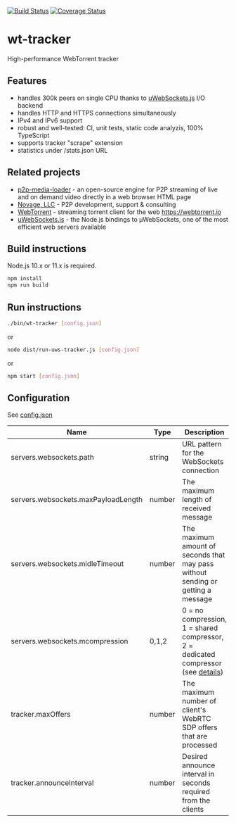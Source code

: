 [![Build Status](https://travis-ci.org/Novage/wt-tracker.svg?branch=master)](https://travis-ci.org/Novage/wt-tracker)
[![Coverage Status](https://coveralls.io/repos/github/Novage/wt-tracker/badge.svg?branch=master)](https://coveralls.io/github/Novage/wt-tracker?branch=master)
# wt-tracker
High-performance WebTorrent tracker

## Features

* handles 300k peers on single CPU thanks to [uWebSockets.js](https://github.com/uNetworking/uWebSockets.js) I/O backend
* handles HTTP and HTTPS connections simultaneously
* IPv4 and IPv6 support
* robust and well-tested: CI, unit tests, static code analyzis, 100% TypeScript
* supports tracker "scrape" extension
* statistics under /stats.json URL

## Related projects

* [p2p-media-loader](https://github.com/Novage/p2p-media-loader) - an open-source engine for P2P streaming of live and on demand video directly in a web browser HTML page
* [Novage, LLC](https://novage.com.ua/) - P2P development, support & consulting
* [WebTorrent](https://github.com/webtorrent/webtorrent) - streaming torrent client for the web https://webtorrent.io
* [uWebSockets.js](https://github.com/uNetworking/uWebSockets.js) - the Node.js bindings to µWebSockets, one of the most efficient web servers available

## Build instructions

Node.js 10.x or 11.x is required.

```sh
npm install
npm run build
```

## Run instructions

```sh
./bin/wt-tracker [config.json]
```

or

```sh
node dist/run-uws-tracker.js [config.json]
```

or

```sh
npm start [config.json]
```

## Configuration

See [config.json](sample/config.json)

|Name|Type|Description|
|----|----|-----------|
|servers.websockets.path|string|URL pattern for the WebSockets connection|
|servers.websockets.maxPayloadLength|number|The maximum length of received message|
|servers.websockets.midleTimeout|number|The maximum amount of seconds that may pass without sending or getting a message|
|servers.websockets.mcompression|0,1,2|0 = no compression, 1 = shared compressor, 2 = dedicated compressor (see [details](https://github.com/uNetworking/uWebSockets/blob/master/misc/READMORE.md#settingshttps://github.com/uNetworking/uWebSockets/blob/master/misc/READMORE.md#settings))|
|tracker.maxOffers|number|The maximum number of client's WebRTC SDP offers that are processed|
|tracker.announceInterval|number|Desired announce interval in seconds required from the clients|
